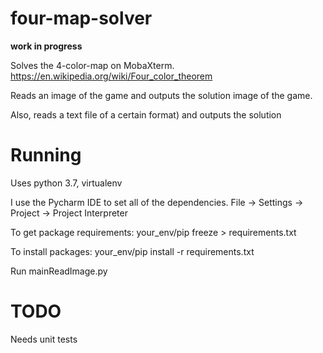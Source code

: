 # four-map-solver

**work in progress**

Solves the 4-color-map on MobaXterm.
https://en.wikipedia.org/wiki/Four_color_theorem

Reads an image of the game and outputs the solution image of the game.

Also, reads a text file of a certain format) and outputs the solution

# Running

Uses python 3.7, virtualenv

I use the Pycharm IDE to set all of the dependencies.
File -> Settings -> Project -> Project Interpreter

To get package requirements:
your_env/pip freeze > requirements.txt

To install packages:
your_env/pip install -r requirements.txt

Run mainReadImage.py

# TODO

Needs unit tests
